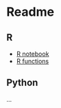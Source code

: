 # Readme

## R

- [R notebook](R/R_GEDI_Access_S3.qmd)
- [R functions](R/R_readme.md)

## Python

...
